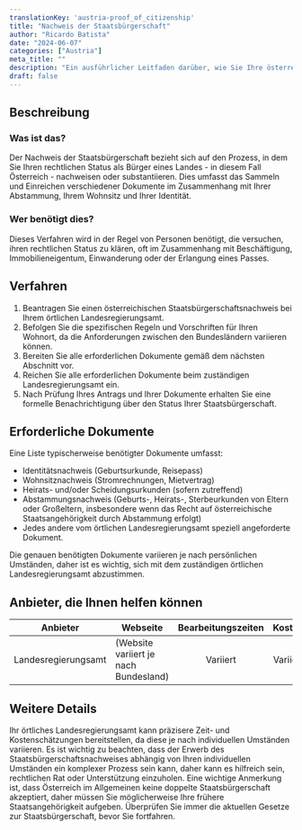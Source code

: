```yaml
---
translationKey: 'austria-proof_of_citizenship'
title: "Nachweis der Staatsbürgerschaft"
author: "Ricardo Batista"
date: "2024-06-07"
categories: ["Austria"]
meta_title: ""
description: "Ein ausführlicher Leitfaden darüber, wie Sie Ihre österreichische Staatsbürgerschaft nachweisen können."
draft: false
---
```


## Beschreibung
### Was ist das?
Der Nachweis der Staatsbürgerschaft bezieht sich auf den Prozess, in dem Sie Ihren rechtlichen Status als Bürger eines Landes - in diesem Fall Österreich - nachweisen oder substantiieren. Dies umfasst das Sammeln und Einreichen verschiedener Dokumente im Zusammenhang mit Ihrer Abstammung, Ihrem Wohnsitz und Ihrer Identität.

### Wer benötigt dies?
Dieses Verfahren wird in der Regel von Personen benötigt, die versuchen, ihren rechtlichen Status zu klären, oft im Zusammenhang mit Beschäftigung, Immobilieneigentum, Einwanderung oder der Erlangung eines Passes.

## Verfahren
1. Beantragen Sie einen österreichischen Staatsbürgerschaftsnachweis bei Ihrem örtlichen Landesregierungsamt.
2. Befolgen Sie die spezifischen Regeln und Vorschriften für Ihren Wohnort, da die Anforderungen zwischen den Bundesländern variieren können.
3. Bereiten Sie alle erforderlichen Dokumente gemäß dem nächsten Abschnitt vor.
4. Reichen Sie alle erforderlichen Dokumente beim zuständigen Landesregierungsamt ein.
5. Nach Prüfung Ihres Antrags und Ihrer Dokumente erhalten Sie eine formelle Benachrichtigung über den Status Ihrer Staatsbürgerschaft.

## Erforderliche Dokumente
Eine Liste typischerweise benötigter Dokumente umfasst:
- Identitätsnachweis (Geburtsurkunde, Reisepass)
- Wohnsitznachweis (Stromrechnungen, Mietvertrag)
- Heirats- und/oder Scheidungsurkunden (sofern zutreffend)
- Abstammungsnachweis (Geburts-, Heirats-, Sterbeurkunden von Eltern oder Großeltern, insbesondere wenn das Recht auf österreichische Staatsangehörigkeit durch Abstammung erfolgt)
- Jedes andere vom örtlichen Landesregierungsamt speziell angeforderte Dokument.

Die genauen benötigten Dokumente variieren je nach persönlichen Umständen, daher ist es wichtig, sich mit dem zuständigen örtlichen Landesregierungsamt abzustimmen.

## Anbieter, die Ihnen helfen können

| Anbieter        |     Webseite     |     Bearbeitungszeiten    |       Kosten      |
| --------------- | --------------- |  :-------------: | :-------------: |
| Landesregierungsamt      |  (Website variiert je nach Bundesland)       |      Variiert      |        Variiert       |

## Weitere Details
Ihr örtliches Landesregierungsamt kann präzisere Zeit- und Kostenschätzungen bereitstellen, da diese je nach individuellen Umständen variieren. Es ist wichtig zu beachten, dass der Erwerb des Staatsbürgerschaftsnachweises abhängig von Ihren individuellen Umständen ein komplexer Prozess sein kann, daher kann es hilfreich sein, rechtlichen Rat oder Unterstützung einzuholen.
Eine wichtige Anmerkung ist, dass Österreich im Allgemeinen keine doppelte Staatsbürgerschaft akzeptiert, daher müssen Sie möglicherweise Ihre frühere Staatsangehörigkeit aufgeben. Überprüfen Sie immer die aktuellen Gesetze zur Staatsbürgerschaft, bevor Sie fortfahren.